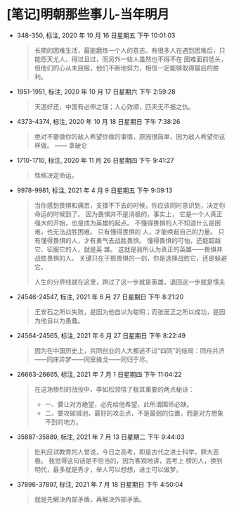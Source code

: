 # [笔记]明朝那些事儿-当年明月


-   348-350, 标注, 2020 年 10 月 16 日星期五 下午 10:01:03

    > 长期的困难生活，最能磨炼一个人的意志。有很多人在遇到困难后，只能怨天尤人，得过且过，而另外一些人虽然也不得不在
    > 困难面前低头，但他们的心从未屈服，他们不断地努力，相信一定能够取得最后的胜利。

-   1951-1951, 标注, 2020 年 10 月 17 日星期六 下午 2:59:28

    > 天道好还，中国有必伸之理；人心效顺，匹夫无不报之仇。

-   4373-4374, 标注, 2020 年 10 月 18 日星期日 下午 7:38:26

    > 绝对不要做你的敌人希望你做的事情，原因很简单，因为敌人希望你这样做。 —— 拿破仑

-   1710-1710, 标注, 2020 年 11 月 26 日星期四 下午 9:41:27

    > 性格决定命运。

-   9978-9981, 标注, 2021 年 4 月 9 日星期五 下午 9:09:13

    > 当你感到畏惧和痛苦，支撑不下去的时候，你应该同时意识到，决定你命运的时候到了。 因为畏惧并不是消极的，事实上，
    > 它是一个人真正强大的开始，也是成为英雄的起点。 不懂得畏惧的人不知道什么是困难，也无法战胜困难。 只有懂得畏惧的
    > 人，才能唤起自己的力量。 只有懂得畏惧的人，才有勇气去战胜畏惧。 懂得畏惧的可怕，还能超越它、征服它的人，就是英
    > 雄。 这就是我所认为真正的英雄——畏惧并战胜畏惧的人。 关键只在于那畏惧的一刻，你是选择战胜它，还是躲避它。
    >
    > 人生的分界线就在这里，跨过了这一步就是英雄，退回这一步就是懦夫

-   24546-24547, 标注, 2021 年 6 月 27 日星期日 下午 8:21:20

    > 王安石之所以失败，是因为他自以为聪明；而张居正之所以成功，是因为他自以为愚蠢。

-   24564-24565, 标注, 2021 年 6 月 27 日星期日 下午 8:22:49

    > 因为在中国历史上，共同创业的人大都逃不过“四同”的结局：同舟共济——同床异梦——同室操戈——同归于尽。

-   26663-26665, 标注, 2021 年 7 月 1 日星期四 下午 11:04:22

    > 在这场惨烈的战役中，李如松领悟了极其重要的两点秘诀：
    >
    > -   一、要让对方绝望，必先给他希望，此所谓围师必缺。
    > -   二、要攻破城池，最好的攻击点，不是最弱的位置，而是对方想象不到的地方。

-   35887-35889, 标注, 2021 年 7 月 13 日星期二 下午 9:44:03

    > 批判应试教育的人曾说，今日之高考，即是古代之进士科举，罪大恶极。 我觉得这句话是不恰当的，因为客观地讲，高考上
    > 榜的人，换到明代，最多就是秀才，举人可以想想，进士可以做梦。

-   37896-37897, 标注, 2021 年 7 月 18 日星期日 下午 4:50:04

    > 就是先解决内部矛盾，再解决外部矛盾。


